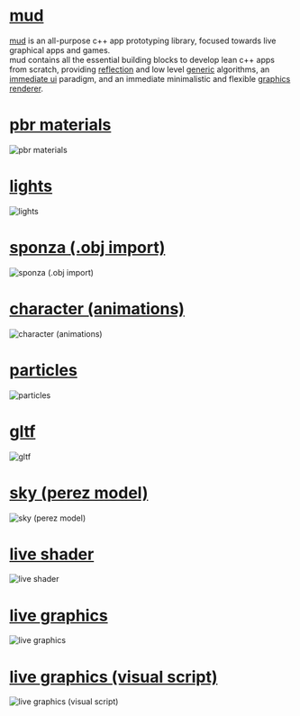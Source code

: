# [mud](https://github.com/hugoam/mud)
[mud](https://github.com/hugoam/mud) is an all-purpose c++ app prototyping library, focused towards live graphical apps and games.  
mud contains all the essential building blocks to develop lean c++ apps from scratch, providing [reflection](https://github.com/hugoam/mud#reflection) and low level [generic](https://github.com/hugoam/mud#generic-features) algorithms, an [immediate ui](https://github.com/hugoam/mud#ui) paradigm, and an immediate minimalistic and flexible [graphics renderer](https://github.com/hugoam/mud#graphics).

# [pbr materials](examples/03_materials_low.html)
![pbr materials](media/03_materials.png)

# [lights](examples/04_lights.html)
![lights](media/04_lights.png)

# [sponza (.obj import)](examples/04_sponza.html)
![sponza (.obj import)](media/04_sponza.png)

# [character (animations)](examples/05_character.html)
![character (animations)](media/05_character.png)

# [particles](examples/06_particles.html)
![particles](media/06_particles.png)

# [gltf](examples/07_gltf.html)
![gltf](media/07_gltf.png)

# [sky (perez model)](examples/08_sky.html)
![sky (perez model)](media/08_sky.png)

# [live shader](examples/09_live_shader.html)
![live shader](media/09_live_shader.png)

# [live graphics](examples/14_live_gfx.html)
![live graphics](media/14_live_gfx.png)

# [live graphics (visual script)](examples/14_live_gfx_visual.html)
![live graphics (visual script)](media/14_live_gfx_visual.png)
